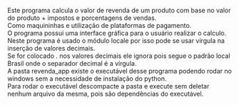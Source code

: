 Este programa calcula o valor de revenda de um produto com base no valor do produto + impostos e porcentagens de vendas. <br>
Como maquininhas e utilização de plataformas de pagamento.<br>
O programa possui uma interface gráfica para o usuário realizar o calculo. <br>
Neste programa é usado o módulo locale por isso pode se usar vírgula na inserção de valores decimais. <br>
Se for colocado . nos valores decimais ele ignora pois segue o padrão local Brasil onde o separador decimal é a vírgula. <br>
A pasta revenda_app existe o executável desse programa podendo rodar no windows sem a necessidade de instalação do python. <br>
Para rodar o executável descompacte a pasta e execute sem deletar nenhum arquivo da mesma, pois são dependências do executável. 